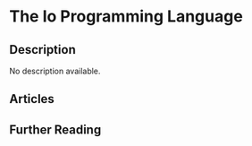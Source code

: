 # The Io Programming Language

## Description

No description available.

## Articles

## Further Reading
